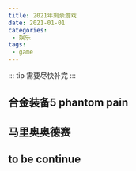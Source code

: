 ```yaml
---
title: 2021年剩余游戏
date: 2021-01-01
categories:
 - 娱乐
tags:
 - game
---
```

::: tip
需要尽快补完
:::
## 合金装备5 phantom pain
## 马里奥奥德赛
## to be continue
